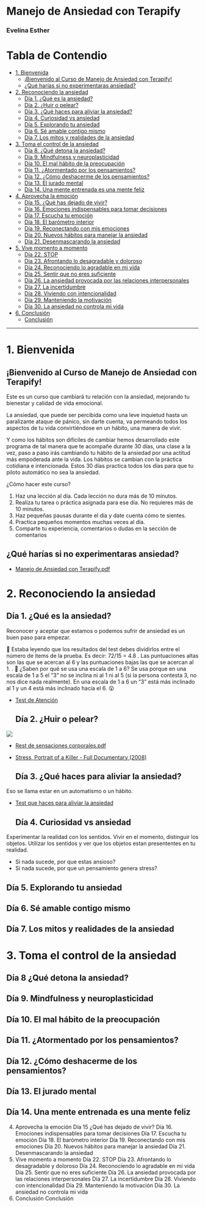 # Manejo de Ansiedad con Terapify
### Evelina Esther

# Tabla de Contendio

- [1. Bienvenida](#1.-Bienvenida)
  - [¡Bienvenido al Curso de Manejo de Ansiedad con Terapify!](#¡Bienvenido-al-Curso-de-Manejo-de-Ansiedad-con-Terapify!)
  - [¿Qué harías si no experimentaras ansiedad?](#¿Qué-harías-si-no-experimentaras-ansiedad?)
- [2. Reconociendo la ansiedad](#2.-Reconociendo-la-ansiedad)
  - [Día 1. ¿Qué es la ansiedad?](#Día-1-¿Qué-es-la-ansiedad?)
  - [Día 2. ¿Huir o pelear?](#Día-2-¿Huir-o-pelear?)
  - [Día 3. ¿Qué haces para aliviar la ansiedad?](#Día-3-¿Qué-haces-para-aliviar-la-ansiedad?)
  - [Día 4. Curiosidad vs ansiedad](#Día-4-Curiosidad-vs-ansiedad)
  - [Día 5. Explorando tu ansiedad](#Día-5-Explorando-tu-ansiedad)
  - [Día 6. Sé amable contigo mismo](#Día-6-Sé-amable-contigo-mismo)
  - [Día 7. Los mitos y realidades de la ansiedad](#Día-7-Los-mitos-y-realidades-de-la-ansiedad)
- [3. Toma el control de la ansiedad](#3.-Toma-el-control-de-la-ansiedad)
  - [Día 8. ¿Qué detona la ansiedad?](#Día-8-¿Qué-detona-la-ansiedad?)
  - [Día 9. Mindfulness y neuroplasticidad](#Día-9-Mindfulness-y-neuroplasticidad)
  - [Día 10. El mal hábito de la preocupación](#Día-10-El-mal-hábito-de-la-preocupación)
  - [Día 11. ¿Atormentado por los pensamientos?](#Día-11-¿Atormentado-por-los-pensamientos?)
  - [Día 12. ¿Cómo deshacerme de los pensamientos?](#Día-12-¿Cómo-deshacerme-de-los-pensamientos?)
  - [Día 13. El jurado mental](#Día-13-El-jurado-mental)
  - [Día 14. Una mente entrenada es una mente feliz](#Día-14-Una-mente-entrenada-es-una-mente-feliz)
- [4. Aprovecha la emoción](#4.-Aprovecha-la-emoción)
  - [Día 15. ¿Qué has dejado de vivir?](#Día-15-¿Qué-has-dejado-de-vivir?)
  - [Día 16. Emociones indispensables para tomar decisiones](#Día-16-Emociones-indispensables-para-tomar-decisiones)
  - [Día 17. Escucha tu emoción](#Día-17-Escucha-tu-emoción)
  - [Día 18. El barómetro interior](#Día-18-El-barómetro-interior)
  - [Día 19. Reconectando con mis emociones](#Día-19-Reconectando-con-mis-emociones)
  - [Día 20. Nuevos hábitos para manejar la ansiedad](#Día-20-Nuevos-hábitos-para-manejar-la-ansiedad)
  - [Día 21. Desenmascarando la ansiedad](#Día-21-Desenmascarando-la-ansiedad)
- [5. Vive momento a momento](#5.-Vive-momento-a-momento)
  - [Día 22. STOP](#Día-22-STOP)
  - [Día 23. Afrontando lo desagradable y doloroso](#Día-23-Afrontando-lo-desagradable-y-doloroso)
  - [Día 24. Reconociendo lo agradable en mi vida](#Día-24-Reconociendo-lo-agradable-en-mi-vida)
  - [Día 25. Sentir que no eres suficiente](#Día-25-Sentir-que-no-eres-suficiente)
  - [Día 26. La ansiedad provocada por las relaciones interpersonales](#Día-26-La-ansiedad-provocada-por-las-relaciones-interpersonales)
  - [Día 27. La incertidumbre](#Día-27-La-incertidumbre)
  - [Día 28. Viviendo con intencionalidad](#Día-28-Viviendo-con-intencionalidad)
  - [Día 29. Manteniendo la motivación](#Día-29-Manteniendo-la-motivación)
  - [Día 30. La ansiedad no controla mi vida](#Día-30-La-ansiedad-no-controla-mi-vida)
- [6. Conclusión](#6.-Conclusión)
  - [Conclusión](#Conclusión)

---

# 1. Bienvenida
  ## ¡Bienvenido al Curso de Manejo de Ansiedad con Terapify!

Este es un curso que cambiará tu relación con la ansiedad, mejorando tu bienestar y calidad de vida emocional.

La ansiedad, que puede ser percibida como una leve inquietud hasta un paralizante ataque de pánico, sin darte cuenta, va permeando todos los aspectos de tu vida convirtiéndose en un hábito, una manera de vivir.

Y como los hábitos son difíciles de cambiar hemos desarrollado este programa de tal manera que te acompañe durante 30 días, una clase a la vez, paso a paso irás cambiando tu hábito de la ansiedad por una actitud más empoderada ante la vida.
Los hábitos se cambian con la práctica cotidiana e intencionada. Estos 30 días practica todos los días para que tu piloto automático no sea la ansiedad.

¿Cómo hacer este curso?

  1. Haz una lección al día. Cada lección no dura más de 10 minutos.
  2. Realiza tu tarea o práctica asignada para ese día. No requieres más de 10 minutos.
  3. Haz pequeñas pausas durante el día y date cuenta cómo te sientes.
  4. Practica pequeños momentos muchas veces al día.
  5. Comparte tu experiencia, comentarios o dudas en la sección de comentarios

  ## ¿Qué harías si no experimentaras ansiedad?

- [Manejo de Ansiedad con Terapify.pdf](https://drive.google.com/file/d/1nxDZYIoVLPW9s3st69Zl5ldXOFGG9RQ3/view?usp=sharing)

# 2. Reconociendo la ansiedad

  ## Día 1. ¿Qué es la ansiedad?

Reconocer y aceptar que estamos o podemos sufrir de ansiedad
es un buen paso para empezar.

🧠 Estaba leyendo que los resultados del test debes dividirlos entre el número de items de la prueba. Es decir: 72/15 = 4.8
.
Las puntuaciones altas son las que se acercan al 6 y las puntuaciones bajas las que se acercan al 1.
.
🤔 ¿Saben por qué se usa una escala de 1 a 6? Se usa porque en una escala de 1 a 5 el “3” no se inclina ni al 1 ni al 5 (si la persona contesta 3, no nos dice nada realmente). En una escala de 1 a 6 un “3” está más inclinado al 1 y un 4 está más inclinado hacia el 6. 😮

- [Test de Atenci&oacute;n](https://drive.google.com/file/d/1EWA49A30PCsQpoXIZdny5MBVSpsGkXOh/view?usp=sharing)

  ## Día 2. ¿Huir o pelear?

![](https://i.ibb.co/mFZcZmf/Ansiedad.jpg)

- [Rest de sensaciones corporales.pdf](https://drive.google.com/file/d/1h3lcst8jIt1tqLvu6l8ENAY0I6-QSNfD/view?usp=sharing)

- [Stress, Portrait of a Killer - Full Documentary (2008)](https://www.youtube.com/watch?v=eYG0ZuTv5rs)

  ## Día 3. ¿Qué haces para aliviar la ansiedad?

Eso se llama estar en un automatismo o un hábito.

- [Test que haces para aliviar la ansiedad](https://drive.google.com/file/d/1hR4fbIdjDl3-PtmZxyEdlGhHK7qSSi4-/view?usp=sharing)

  ## Día 4. Curiosidad vs ansiedad

Experimentar la realidad con los sentidos. Vivir en el momento, distinguir los objetos. Utilizar los sentidos y ver que los objetos estan presententes en tu realidad.

  - Si nada sucede, por que estas ansioso?
  - Si nada sucede, por que un pensamiento genera stress?

  ## Día 5. Explorando tu ansiedad



  ## Día 6. Sé amable contigo mismo



  ## Día 7. Los mitos y realidades de la ansiedad



# 3. Toma el control de la ansiedad

  ## Día 8 ¿Qué detona la ansiedad?



  ## Día 9. Mindfulness y neuroplasticidad



  ## Día 10. El mal hábito de la preocupación



  ## Día 11. ¿Atormentado por los pensamientos?



  ## Día 12. ¿Cómo deshacerme de los pensamientos?



  ## Día 13. El jurado mental



  ## Día 14. Una mente entrenada es una mente feliz



4. Aprovecha la emoción
Día 15 ¿Qué has dejado de vivir?
Día 16. Emociones indispensables para tomar decisiones
Día 17. Escucha tu emoción
Día 18. El barómetro interior
Día 19. Reconectando con mis emociones
Día 20. Nuevos hábitos para manejar la ansiedad
Día 21. Desenmascarando la ansiedad
5. Vive momento a momento
Día 22. STOP
Día 23. Afrontando lo desagradable y doloroso
Día 24. Reconociendo lo agradable en mi vida
Día 25. Sentir que no eres suficiente
Día 26. La ansiedad provocada por las relaciones interpersonales
Día 27. La incertidumbre
Día 28. Viviendo con intencionalidad
Día 29. Manteniendo la motivación
Día 30. La ansiedad no controla mi vida
6. Conclusión
Conclusión
